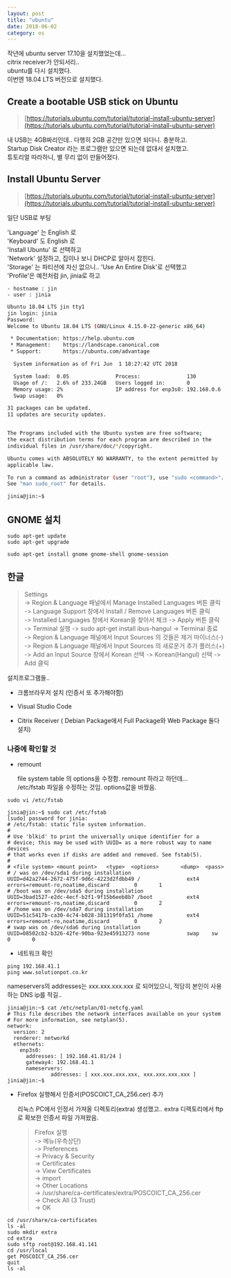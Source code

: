 ```yaml
---
layout: post
title: "ubuntu"
date: 2018-06-02
category: os
---
```


작년에 ubuntu server 17.10을 설치했었는데...  
citrix receiver가 안되서리..  
ubuntu를 다시 설치했다.  
이번엔 18.04 LTS 버전으로 설치했다.

## Create a bootable USB stick on Ubuntu

>[https://tutorials.ubuntu.com/tutorial/tutorial-install-ubuntu-server](https://tutorials.ubuntu.com/tutorial/tutorial-install-ubuntu-server)

내 USB는 4GB짜리인데.. 다행히 2GB 공간만 있으면 되다니. 충분하고.  
Startup Disk Creator 라는 프로그램만 있으면 되는데 없대서 설치했고.  
튜토리얼 따라하니, 별 무리 없이 만들어졌다. 

## Install Ubuntu Server

>[https://tutorials.ubuntu.com/tutorial/tutorial-install-ubuntu-server](https://tutorials.ubuntu.com/tutorial/tutorial-install-ubuntu-server)

일단 USB로 부팅

'Language' 는 English 로  
'Keyboard' 도 English 로  
'Install Ubuntu' 로 선택하고  
'Network' 설정하고, 집이나 보니 DHCP로 알아서 잡힌다.  
'Storage' 는 파티션에 자신 없으니.. 'Use An Entire Disk'로 선택했고  
'Profile'은 예전처럼 jin, jinia로 하고  
    
    - hostname : jin  
    - user : jinia 

```bash
Ubuntu 18.04 LTS jin tty1
jin login: jinia
Password:
Welcome to Ubuntu 18.04 LTS (GNU/Linux 4.15.0-22-generic x86_64)

 * Documentation: https://help.ubuntu.com
 * Management:    https://landscape.canonical.com
 * Support:       https://ubuntu.com/advantage

  System information as of Fri Jun  1 18:27:42 UTC 2018

  System load:  0.05               Process:               130
  Usage of /:   2.6% of 233.24GB   Users logged in:       0
  Memory usage: 2%                 IP address for enp3s0: 192.168.0.6
  Swap usage:   0%

31 packages can be updated.
11 updates are security updates.


The Programs included with the Ubuntu system are free software;
the exact distribution terms for each program are described in the 
individual files in /usr/share/doc/*/copyright.

Ubuntu comes with ABSOLUTELY NO WARRANTY, to the extent permitted by 
applicable law.

To run a command as administrator (user "root"), use "sudo <command>".
See "man sudo_root" for details.

jinia@jin:~$
```


## GNOME 설치

```
sudo apt-get update
sudo apt-get upgrade
```

```
sudo apt-get install gnome gnome-shell gnome-session
```

## 한글

>Settings  
-> Region & Language 패널에서 Manage Installed Languages 버튼 클릭  
-> Language Support 창에서 Install / Remove Languages 버튼 클릭  
-> Installed Languages 창에서 Korean을 찾아서 체크 -> Apply 버튼 클릭  
-> Terminal 실행 -> sudo apt-get install ibus-hangul -> Terminal 종료  
-> Region & Language 패널에서 Input Sources 의 것들은 제거 마이너스(-)   
-> Region & Language 패널에서 Input Sources 의 새로운거 추가 플러스(+)  
-> Add an Input Source 창에서 Korean 선택 -> Korean(Hangul) 선택 -> Add 클릭  


설치프로그램들..  

  * 크롬브라우저 설치 (인증서 또 추가해야함)  
  
  * Visual Studio Code  
  
  * Citrix Receiver ( Debian Package에서 Full Package와 Web Package 둘다 설치)  













### 나중에 확인할 것 

* remount

    file system table 의 options을 수정함. remount 하라고 하던데...  
    /etc/fstab 파일을 수정하는 것임. options값을 바꿨음.  


```
sudo vi /etc/fstab
```

```
jinia@jin:~$ sudo cat /etc/fstab
[sudo] password for jinia: 
# /etc/fstab: static file system information.
#
# Use 'blkid' to print the universally unique identifier for a
# device; this may be used with UUID= as a more robust way to name devices
# that works even if disks are added and removed. See fstab(5).
#
# <file system> <mount point>   <type>  <options>       <dump>  <pass>
# / was on /dev/sda1 during installation
UUID=d42a2744-2672-475f-9d6c-4223d2fdbb49 /               ext4    errors=remount-ro,noatime,discard        0       1
# /boot was on /dev/sda5 during installation
UUID=3bad1527-e2dc-4ecf-b2f1-9f15b6eeb8b7 /boot           ext4    errors=remount-ro,noatime,discard        0       2
# /home was on /dev/sda7 during installation
UUID=51c5417b-ca30-4c74-b028-381319f0fa51 /home           ext4    errors=remount-ro,noatime,discard        0       2
# swap was on /dev/sda6 during installation
UUID=08502cb2-b326-42fe-90ba-923e45913273 none            swap    sw              0       0
```

* 네트워크 확인

```
ping 192.168.41.1
ping www.solutionpot.co.kr
```

nameservers의 addresses는 xxx.xxx.xxx.xxx 로 되어있으니, 적당히 본인이 사용하는 DNS ip를 적길.. 

```
jinia@jin:~$ cat /etc/netplan/01-netcfg.yaml 
# This file describes the network interfaces available on your system
# For more information, see netplan(5).
network:
  version: 2
  renderer: networkd
  ethernets:
    enp3s0:
      addresses: [ 192.168.41.81/24 ]
      gateway4: 192.168.41.1
      nameservers:
              addresses: [ xxx.xxx.xxx.xxx, xxx.xxx.xxx.xxx ]
jinia@jin:~$ 
```

* Firefox 실행해서 인증서(POSCOICT_CA_256.cer) 추가  

    리눅스 PC에서 인정서 가져올 디렉토리(extra) 생성했고.. 
    extra 디렉토리에서 ftp로 확보한 인증서 파일 가져왔음. 

    >Firefox 실행  
    -> 메뉴(우측상단)  
    -> Preferences  
    -> Privacy & Security  
    -> Certificates  
    -> View Certificates  
    -> import  
    -> Other Locations  
    -> /usr/share/ca-certificates/extra/POSCOICT_CA_256.cer  
    -> Check All (3 Trust)  
    -> OK

```
cd /usr/share/ca-certificates
ls -al
sudo mkdir extra
cd extra
sudo sftp root@192.168.41.141
cd /usr/local
get POSCOICT_CA_256.cer
quit
ls -al
```



